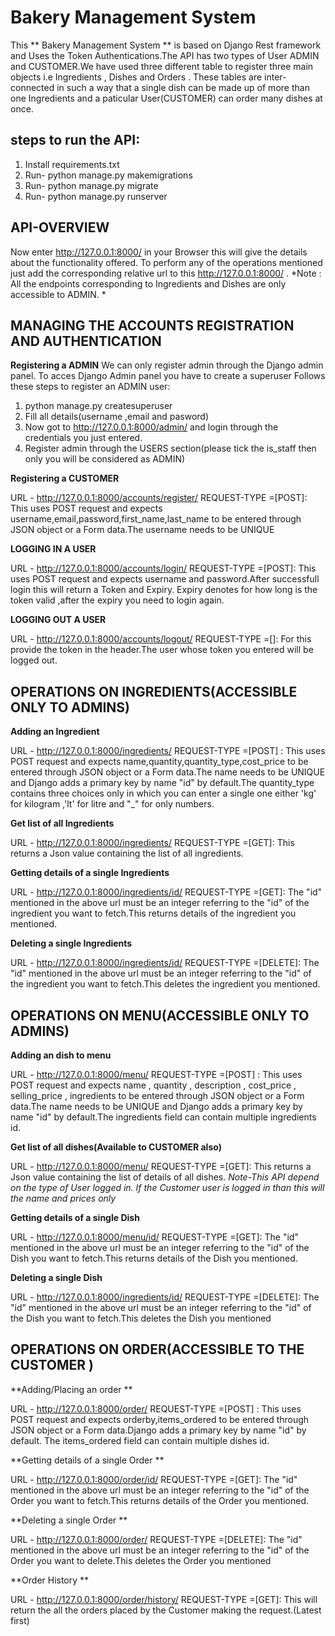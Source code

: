 # Bakery Management System

This ** Bakery Management System ** is based on Django Rest framework and Uses the Token Authentications.The API has two types of User 
ADMIN and CUSTOMER.We have used three different table to register three main objects i.e Ingredients , Dishes and Orders . These tables 
are inter-connected in such a way that a single dish can be made up of more than one Ingredients and a paticular User(CUSTOMER) can order
many dishes at once.

## steps to run the API:

1. Install requirements.txt 
2. Run- python manage.py makemigrations
3. Run- python manage.py migrate
4. Run- python manage.py runserver 



## API-OVERVIEW

Now enter http://127.0.0.1:8000/ in your Browser this will give the details about the functionality offered.
To perform any of the operations mentioned just add the corresponding relative url to this http://127.0.0.1:8000/ .
*Note : All the endpoints corresponding to Ingredients and Dishes are only accessible to ADMIN. *

## MANAGING THE ACCOUNTS REGISTRATION AND  AUTHENTICATION

**Registering a ADMIN**
We can only register admin through the Django admin panel. To acces Django Admin panel you have to create a superuser
Follows these steps to register an ADMIN user:
1. python manage.py createsuperuser
2. Fill all details(username ,email and pasword)
3. Now got to http://127.0.0.1:8000/admin/ and login through the credentials you just entered.
4. Register admin through the USERS section(please tick the is_staff then only you will be considered as ADMIN)



**Registering a CUSTOMER**

URL - http://127.0.0.1:8000/accounts/register/  REQUEST-TYPE =[POST]:
This uses POST request and expects username,email,password,first_name,last_name to be entered through JSON object or a Form data.The username needs to be UNIQUE


**LOGGING IN A USER**

URL - http://127.0.0.1:8000/accounts/login/  REQUEST-TYPE =[POST]:
This uses POST request and expects username and password.After successfull login this will return a Token and Expiry.
Expiry denotes for how long is the token valid ,after the expiry you need to login again.


**LOGGING OUT A USER** 

URL - http://127.0.0.1:8000/accounts/logout/  REQUEST-TYPE =[]:
For this provide the token in the header.The user whose token you entered will be logged out.

## OPERATIONS ON INGREDIENTS(ACCESSIBLE ONLY TO ADMINS)

**Adding an Ingredient**

URL - http://127.0.0.1:8000/ingredients/  REQUEST-TYPE =[POST] :
This uses POST request and expects name,quantity,quantity_type,cost_price to be entered through JSON object or a Form data.The name needs to be UNIQUE
and Django adds a primary key by name "id" by default.The quantity_type contains three choices only in which you can enter a single one either 'kg' for
kilogram ,'lt' for litre and "_" for only numbers.

**Get list of all Ingredients**

URL - http://127.0.0.1:8000/ingredients/   REQUEST-TYPE =[GET]:
This  returns a Json value containing the list of all ingredients.

**Getting details of a single Ingredients**

URL - http://127.0.0.1:8000/ingredients/id/ REQUEST-TYPE =[GET]:
The "id" mentioned in the above url must be an integer referring to the "id" of the ingredient you want to fetch.This returns details of the 
ingredient you mentioned.

**Deleting a single Ingredients**

URL - http://127.0.0.1:8000/ingredients/id/ REQUEST-TYPE =[DELETE]:
The "id" mentioned in the above url must be an integer referring to the "id" of the ingredient you want to fetch.This deletes the 
ingredient you mentioned.



## OPERATIONS ON MENU(ACCESSIBLE ONLY TO ADMINS)


**Adding an dish to menu**

URL - http://127.0.0.1:8000/menu/  REQUEST-TYPE =[POST] :
This uses POST request and expects name , quantity , description , cost_price , selling_price , ingredients to be entered through JSON object or a Form data.The name needs to be UNIQUE
and Django adds a primary key by name "id" by default.The ingredients field can contain multiple ingredients id.

**Get list of all dishes(Available to CUSTOMER also)**

URL - http://127.0.0.1:8000/menu/   REQUEST-TYPE =[GET]:
This  returns a Json value containing the list of details of all  dishes.
*Note-This API depend on the type of User logged in. If the Customer user is logged in than this will the name and prices only*

**Getting details of a single Dish**

URL - http://127.0.0.1:8000/menu/id/ REQUEST-TYPE =[GET]:
The "id" mentioned in the above url must be an integer referring to the "id" of the Dish you want to fetch.This returns details of the 
Dish you mentioned.

**Deleting a single Dish**

URL - http://127.0.0.1:8000/ingredients/id/ REQUEST-TYPE =[DELETE]:
The "id" mentioned in the above url must be an integer referring to the "id" of the Dish you want to fetch.This deletes the 
Dish you mentioned

## OPERATIONS ON ORDER(ACCESSIBLE TO THE CUSTOMER )


**Adding/Placing an order **

URL - http://127.0.0.1:8000/order/  REQUEST-TYPE =[POST] :
This uses POST request and expects orderby,items_ordered to be entered through JSON object or a Form data.Django adds a primary key by name "id" by default.
The items_ordered field can contain multiple dishes id.


**Getting details of a single Order **

URL - http://127.0.0.1:8000/order/id/ REQUEST-TYPE =[GET]:
The "id" mentioned in the above url must be an integer referring to the "id" of the Order you want to fetch.This returns details of the 
Order you mentioned.

**Deleting a single Order **

URL - http://127.0.0.1:8000/order/ REQUEST-TYPE =[DELETE]:
The "id" mentioned in the above url must be an integer referring to the "id" of the Order you want to delete.This deletes the 
Order you mentioned

**Order History **

URL - http://127.0.0.1:8000/order/history/ REQUEST-TYPE =[GET]:
This will return the all the orders placed by the Customer making the request.(Latest first) 



